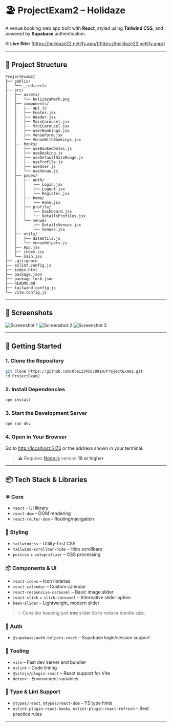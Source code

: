 # 🏖️ ProjectExam2 – Holidaze

A venue booking web app built with **React**, styled using **Tailwind CSS**, and powered by **Supabase** authentication.

🌐 **Live Site:** [https://holidaze22.netlify.app/](https://holidaze22.netlify.app/)

---

## 📁 Project Structure

```
ProjectExam2/
├── public/
│   └── _redirects
├── src/
│   ├── assets/
│   │   └── holizazeMark.png
│   ├── components/
│   │   ├── api.js
│   │   ├── Footer.jsx
│   │   ├── Header.jsx
│   │   ├── MainCarousel.jsx
│   │   ├── MiniCarousel.jsx
│   │   ├── userBookings.jsx
│   │   ├── VenueForm.jsx
│   │   └── VenueWithBookings.jsx
│   ├── hooks/
│   │   ├── useBookedDates.js
│   │   ├── useBooking.js
│   │   ├── useDefaultDateRange.js
│   │   ├── useProfile.js
│   │   ├── useUser.js
│   │   └── useVenue.js
│   ├── pages/
│   │   ├── auth/
│   │   │   ├── Login.jsx
│   │   │   ├── Logout.jsx
│   │   │   └── Register.jsx
│   │   ├── home/
│   │   │   └── Home.jsx
│   │   ├── profile/
│   │   │   ├── Dashboard.jsx
│   │   │   └── DetailsProfiles.jsx
│   │   └── venue/
│   │       ├── DetailsVenues.jsx
│   │       └── Venues.jsx
│   ├── utils/
│   │   ├── dateUtils.js
│   │   └── venueHelpers.js
│   ├── App.jsx
│   ├── index.css
│   └── main.jsx
├── .gitignore
├── eslint.config.js
├── index.html
├── package.json
├── package-lock.json
├── README.md
├── tailwind.config.js
└── vite.config.js
```

---

## 📸 Screenshots

![Screenshot 1](https://github.com/user-attachments/assets/7f814dc8-b7ef-463c-930b-148c1c5c4437)
![Screenshot 2](https://github.com/user-attachments/assets/9aa672bf-653f-4795-ab8c-158a128141dd)
![Screenshot 3](https://github.com/user-attachments/assets/1fad3e1b-3fbd-43bc-a3eb-20640d425979)

---

## 🚀 Getting Started

### 1. Clone the Repository

```bash
git clone https://github.com/Ole12345678910/ProjectExam2.git
cd ProjectExam2
```

### 2. Install Dependencies

```bash
npm install
```

### 3. Start the Development Server

```bash
npm run dev
```

### 4. Open in Your Browser

Go to [http://localhost:5173](http://localhost:5173) or the address shown in your terminal.

> ⚠️ Requires [Node.js](https://nodejs.org/) version **16 or higher**

---

## 📦 Tech Stack & Libraries

### ⚛️ Core

* `react` – UI library
* `react-dom` – DOM rendering
* `react-router-dom` – Routing/navigation

### 🎨 Styling

* `tailwindcss` – Utility-first CSS
* `tailwind-scrollbar-hide` – Hide scrollbars
* `postcss` + `autoprefixer` – CSS processing

### 📦 Components & UI

* `react-icons` – Icon libraries
* `react-calendar` – Custom calendar
* `react-responsive-carousel` – Basic image slider
* `react-slick` + `slick-carousel` – Alternative slider option
* `keen-slider` – Lightweight, modern slider

> 💡 Consider keeping just **one** slider lib to reduce bundle size.

### 🔐 Auth

* `@supabase/auth-helpers-react` – Supabase login/session support

### 🧰 Tooling

* `vite` – Fast dev server and bundler
* `eslint` – Code linting
* `@vitejs/plugin-react` – React support for Vite
* `dotenv` – Environment variables

### 📘 Type & Lint Support

* `@types/react`, `@types/react-dom` – TS type hints
* `eslint-plugin-react-hooks`, `eslint-plugin-react-refresh` – Best practice rules

---